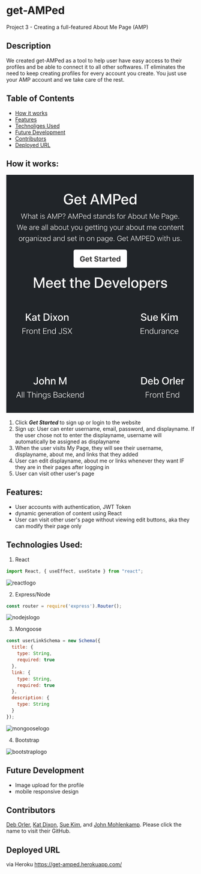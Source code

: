 # get-AMPed
Project 3 - Creating a full-featured About Me Page (AMP)

## Description
We created get-AMPed as a tool to help user have easy access to their profiles and be able to connect it to all other softwares. IT eliminates the need to keep creating profiles for every account you create. You just use your AMP account and we take care of the rest. 

## Table of Contents

* [How it works](#how-it-works)
* [Features](#features)
* [Technoliges Used](#technologies-used)
* [Future Development](#future-development)
* [Contributors](#contributors)
* [Deployed URL](#deployed-url)

## How it works:
<img src="client/public/images/home.png" alt="home" width="500"/>

1. Click ***Get Started*** to sign up or login to the website
2. Sign up: User can enter username, email, password, and displayname. If the user chose not to enter the displayname, username will automatically be assigned as displayname
3. When the user visits My Page, they will see their username, displayname, about me, and links that they added
4. User can edit displayname, about me or links whenever they want IF they are in their pages after logging in
5. User can visit other user's page


## Features:
- User accounts with authentication, JWT Token
- dynamic generation of content using React
- User can visit other user's page without viewing edit buttons, aka they can modify their page only


## Technologies Used:
1. React
```javascript
import React, { useEffect, useState } from "react";
```
![reactlogo](https://cdn.iconscout.com/icon/free/png-256/react-2752089-2284906.png)


2. Express/Node
```javascript
const router = require('express').Router();
```
![nodejslogo](https://cdn.iconscout.com/icon/free/png-256/node-js-1-1174935.png)


3. Mongoose
```javascript
const userLinkSchema = new Schema({
  title: {
    type: String,
    required: true
  },
  link: {
    type: String,
    required: true
  },
  description: {
    type: String
  }
});
```
<img src="https://miro.medium.com/max/648/1*iDvsmUwzZQxJSKdL0xzwIA.png" alt="mongooselogo" height="125"/>


4. Bootstrap

![bootstraplogo](https://destatic.blob.core.windows.net/images/bootstrap-logo.png)


## Future Development
- Image upload for the profile
- mobile responsive design


## Contributors
[Deb Orler](https://github.com/dorler), [Kat Dixon](https://github.com/TwyllBlackleaf), [Sue Kim](https://github.com/suekimpaulsen), and [John Mohlenkamp](https://github.com/Mohlenkamp).
Please click the name to visit their GitHub.

## Deployed URL
via Heroku https://get-amped.herokuapp.com/
